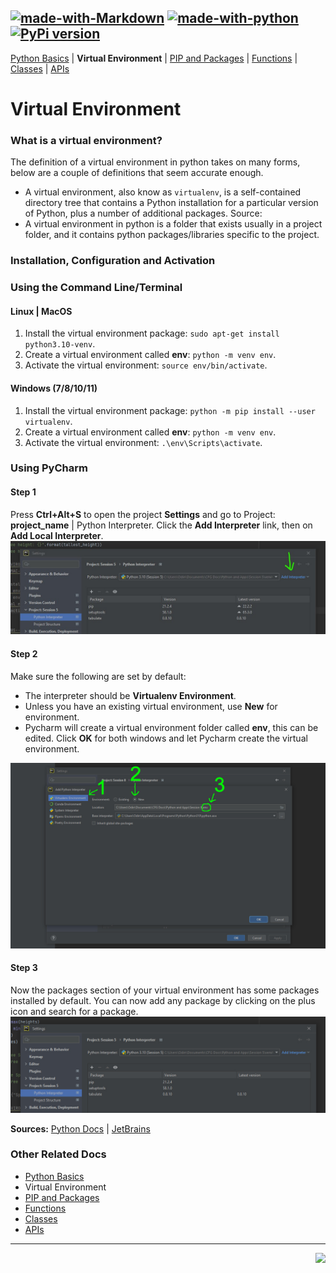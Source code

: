 ## [![made-with-Markdown](https://img.shields.io/badge/Made%20with-Markdown-1f425f.svg)](http://commonmark.org) [![made-with-python](https://img.shields.io/badge/Made%20with-Python-1f425f.svg)](https://www.python.org/) [![PyPi version](https://badgen.net/pypi/v/pip/)](https://pypi.com/project/pip)

[Python Basics](https://github.com/ZackAtama/python_basics) | **Virtual Environment** | [PIP and Packages](https://github.com/ZackAtama/python_basics/tree/dev/pip) | [Functions](https://github.com/ZackAtama/python_basics/tree/dev/functions) | [Classes](https://github.com/ZackAtama/python_basics/tree/dev/classes) |  [APIs](https://github.com/ZackAtama/python_basics/tree/dev/apis)

# Virtual Environment
### What is a virtual environment?
The definition of a virtual environment in python takes on many forms, below are a couple of definitions that seem accurate enough.
- A virtual environment, also know as <code>virtualenv</code>, is a self-contained directory tree that contains a Python installation for a particular version of Python, plus a number of additional packages. Source: 
- A virtual environment in python is a folder that exists usually in a project folder, and it contains python packages/libraries specific to the project.

### Installation, Configuration and Activation
### Using the Command Line/Terminal
#### Linux | MacOS
1. Install the virtual environment package: `sudo apt-get install python3.10-venv`.
2. Create a virtual environment called **env**: `python -m venv env`.
3. Activate the virtual environment: `source env/bin/activate`.

#### Windows (7/8/10/11)
1. Install the virtual environment package: `python -m pip install --user virtualenv`.
2. Create a virtual environment called **env**: `python -m venv env`.
3. Activate the virtual environment: `.\env\Scripts\activate`.

### Using PyCharm
#### Step 1
Press **Ctrl+Alt+S** to open the project **Settings** and go to Project: **project_name** | Python Interpreter. Click the **Add Interpreter** link, then on **Add Local Interpreter**.
![](https://github.com/ZackAtama/python_basics/blob/dev/assets/screenshots/img_0.jpg)

#### Step 2
Make sure the following are set by default:
 - The interpreter should be **Virtualenv Environment**.
 - Unless you have an existing virtual environment, use **New** for environment.
 - Pycharm will create a virtual environment folder called **env**, this can be edited. Click **OK** for both windows and let Pycharm create the virtual environment.
 
 ![](https://github.com/ZackAtama/python_basics/blob/dev/assets/screenshots/img_1.jpg)

#### Step 3
Now the packages section of your virtual environment has some packages installed by default. You can now add any package by clicking on the plus icon and search for a package.
![](https://github.com/ZackAtama/python_basics/blob/dev/assets/screenshots/img_2.jpg)

**Sources:** [Python Docs](https://docs.python.org/3/tutorial/venv.html#creating-virtual-environments) | [JetBrains](https://www.jetbrains.com/help/pycharm/creating-virtual-environment.html#python_create_virtual_env)

### Other Related Docs
- [Python Basics](https://github.com/ZackAtama/python_basics/tree/dev/python_basics)
- Virtual Environment
- [PIP and Packages](https://github.com/ZackAtama/python_basics/tree/dev/pip)
- [Functions](https://github.com/ZackAtama/python_basics/tree/dev/functions)
- [Classes](https://github.com/ZackAtama/python_basics/tree/dev/classes)
- [APIs](https://github.com/ZackAtama/python_basics/tree/dev/apis)

---
[<p align="right"><img src="https://img.shields.io/badge/Author-Zack%20Atama-important"/></p>](https://github.com/ZackAtama)
